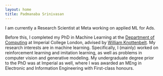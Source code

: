 ```yaml
---
layout: home
title: Padmanaba Srinivasan
---
```


I am currently a Research Scientist at Meta working on applied ML for Ads. 

Before this, I completed my PhD in Machine Learning at the [Department of Computing](https://www.imperial.ac.uk/computing) at Imperial College London, advised by [William Knottenbelt](https://www.doc.ic.ac.uk/~wjk/). My research interests are in machine learning. Specifically, I (mainly) worked on reinforcement learning and imitation learning, as well as problems in computer vision and generative modeling. My undergraduate degree prior to the PhD was at Imperial as well, where I was awarded an MEng in Electronic and Information Engineering with First-class honours. 
